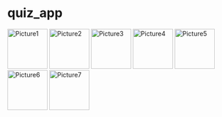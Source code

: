# quiz_app
<img width="90" alt="Picture1" src="https://github.com/user-attachments/assets/e3eae9b1-f3ea-4ed8-87b1-39643e9cbb2d" />
<img width="90" alt="Picture2" src="https://github.com/user-attachments/assets/bb161e4b-a2cf-471d-bec3-e089d7a556f4" />
<img width="90" alt="Picture3" src="https://github.com/user-attachments/assets/aeb13b41-b867-4b79-a678-fb0f1086ebe6" />
<img width="90" alt="Picture4" src="https://github.com/user-attachments/assets/824ed9e6-1d3e-490b-a771-263d0a9d86ea" />
<img width="90" alt="Picture5" src="https://github.com/user-attachments/assets/9ac40044-ccfd-42bf-a16c-279a316a965f" /> 
<img width="90" alt="Picture6" src="https://github.com/user-attachments/assets/5a31114d-e08a-4d81-8580-a2c5899a9a56" /> 
<img width="90" alt="Picture7" src="https://github.com/user-attachments/assets/5a31114d-e08a-4d81-8580-a2c5899a9a56" /> 

